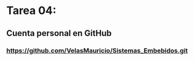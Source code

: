 # Tarea 04: 
## Cuenta personal en GitHub
### https://github.com/VelasMauricio/Sistemas_Embebidos.git  



